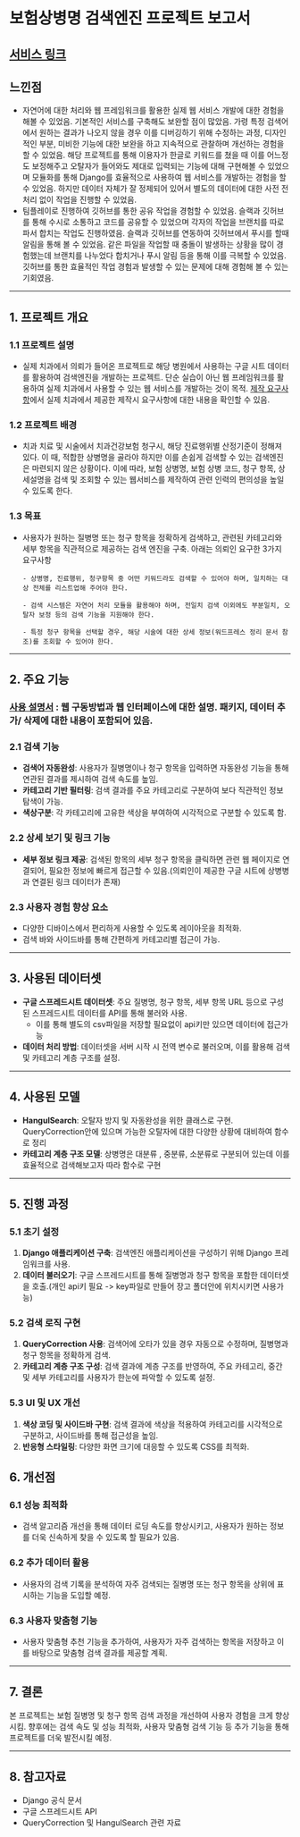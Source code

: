 # 보험상병명 검색엔진 프로젝트 보고서

## [서비스 링크](https://oasis4dent.com/)

## 느낀점

- 자연어에 대한 처리와 웹 프레임워크를 활용한 실제 웹 서비스 개발에 대한 경험을 해볼 수 있었음. 기본적인 서비스를 구축해도 보완할 점이 많았음. 가령 특정 검색어에서 원하는 결과가 나오지 않을 경우 이를 디버깅하기 위해 수정하는 과정, 디자인적인 부분, 미비한 기능에 대한 보완을 하고 지속적으로 관찰하며 개선하는 경험을 할 수 있었음. 해당 프로젝트를 통해 이용자가 한글로 키워드를 쳤을 때 이를 어느정도 보정해주고 오탈자가 들어와도 제대로 입력되는 기능에 대해 구현해볼 수 있었으며 모듈화를 통해 Django를 효율적으로 사용하여 웹 서비스를 개발하는 경험을 할 수 있었음. 하지만 데이터 자체가 잘 정제되어 있어서 별도의 데이터에 대한 사전 전처리 없이 작업을 진행할 수 있었음.
- 팀플레이로 진행하여 깃허브를 통한 공유 작업을 경험할 수 있었음. 슬랙과 깃허브를 통해 수시로 소통하고 코드를 공유할 수 있었으며 각자의 작업을 브랜치를 따로 파서 합치는 작업도 진행하였음. 슬랙과 깃허브를 연동하여 깃허브에서 푸시를 할때 알림을 통해 볼 수 있었음. 같은 파일을 작업할 때 충돌이 발생하는 상황을 많이 경험했는데 브랜치를 나누었다 합치거나 푸시 알림 등을 통해 이를 극복할 수 있었음. 깃허브를 통한 효율적인 작업 경험과 발생할 수 있는 문제에 대해 경험해 볼 수 있는 기회였음.

---

## 1. 프로젝트 개요

### 1.1 프로젝트 설명

- 실제 치과에서 의뢰가 들어온 프로젝트로 해당 병원에서 사용하는 구글 시트 데이터를 활용하여 검색엔진을 개발하는 프로젝트. 단순 실습이 아닌 웹 프레임워크를 활용하여 실제 치과에서 사용할 수 있는 웹 서비스를 개발하는 것이 목적. [제작 요구사항](./보험%20상병명%20검색%20웹서비스%20제작.docx)에서 실제 치과에서 제공한 제작시 요구사항에 대한 내용을 확인할 수 있음.

### 1.2 프로젝트 배경

- 치과 치료 및 시술에서 치과건강보험 청구시, 해당 진료행위별 산정기준이 정해져 있다. 이 때, 적합한 상병명을 골라야 하지만 이를 손쉽게 검색할 수 있는 검색엔진은 마련되지 않은 상황이다.
  이에 따라, 보험 상병명, 보험 상병 코드, 청구 항목, 상세설명을 검색 및 조회할 수 있는 웹서비스를 제작하여 관련 인력의 편의성을 높일 수 있도록 한다.

### 1.3 목표

- 사용자가 원하는 질병명 또는 청구 항목을 정확하게 검색하고, 관련된 카테고리와 세부 항목을 직관적으로 제공하는 검색 엔진을 구축. 아래는 의뢰인 요구한 3가지 요구사항

  ```
  - 상병명, 진료행위, 청구항목 중 어떤 키워드라도 검색할 수 있어야 하며, 일치하는 대상 전체를 리스트업해 주어야 한다.

  - 검색 시스템은 자연어 처리 모듈을 활용해야 하며, 전일치 검색 이외에도 부분일치, 오탈자 보정 등의 검색 기능을 지원해야 한다.

  - 특정 청구 항목을 선택할 경우, 해당 시술에 대한 상세 정보(워드프레스 정리 문서 참조)를 조회할 수 있어야 한다.
  ```

---

## 2. 주요 기능

### [사용 설명서](./Introduction.pdf) : 웹 구동방법과 웹 인터페이스에 대한 설명. 패키지, 데이터 추가/ 삭제에 대한 내용이 포함되어 있음.

### 2.1 검색 기능

- **검색어 자동완성**: 사용자가 질병명이나 청구 항목을 입력하면 자동완성 기능을 통해 연관된 결과를 제시하여 검색 속도를 높임.
- **카테고리 기반 필터링**: 검색 결과를 주요 카테고리로 구분하여 보다 직관적인 정보 탐색이 가능.
- **색상구분**: 각 카테고리에 고유한 색상을 부여하여 시각적으로 구분할 수 있도록 함.

### 2.2 상세 보기 및 링크 기능

- **세부 정보 링크 제공**: 검색된 항목의 세부 청구 항목을 클릭하면 관련 웹 페이지로 연결되어, 필요한 정보에 빠르게 접근할 수 있음.(의뢰인이 제공한 구글 시트에 상병병과 연결된 링크 데이터가 존재)

### 2.3 사용자 경험 향상 요소

- 다양한 디바이스에서 편리하게 사용할 수 있도록 레이아웃을 최적화.
- 검색 바와 사이드바를 통해 간편하게 카테고리별 접근이 가능.

---

## 3. 사용된 데이터셋

- **구글 스프레드시트 데이터셋**: 주요 질병명, 청구 항목, 세부 항목 URL 등으로 구성된 스프레드시트 데이터를 API를 통해 불러와 사용.
  - 이를 통해 별도의 csv파일을 저장할 필요없이 api키만 있으면 데이터에 접근가능
- **데이터 처리 방법**: 데이터셋을 서버 시작 시 전역 변수로 불러오며, 이를 활용해 검색 및 카테고리 계층 구조를 설정.

---

## 4. 사용된 모델

- **HangulSearch**: 오탈자 방지 및 자동완성을 위한 클래스로 구현. QueryCorrection안에 있으며 가능한 오탈자에 대한 다양한 상황에 대비하여 함수로 정리
- **카테고리 계층 구조 모델**: 상병명은 대분류 , 중분류, 소분류로 구분되어 있는데 이를 효율적으로 검색해보고자 따라 함수로 구현

---

## 5. 진행 과정

### 5.1 초기 설정

1. **Django 애플리케이션 구축**: 검색엔진 애플리케이션을 구성하기 위해 Django 프레임워크를 사용.
2. **데이터 불러오기**: 구글 스프레드시트를 통해 질병명과 청구 항목을 포함한 데이터셋을 호출.(개인 api키 필요 -> key파일로 만들어 장고 폴더안에 위치시키면 사용가능)

### 5.2 검색 로직 구현

1. **QueryCorrection 사용**: 검색어에 오타가 있을 경우 자동으로 수정하며, 질병명과 청구 항목을 정확하게 검색.
2. **카테고리 계층 구조 구성**: 검색 결과에 계층 구조를 반영하여, 주요 카테고리, 중간 및 세부 카테고리를 사용자가 한눈에 파악할 수 있도록 설정.

### 5.3 UI 및 UX 개선

1. **색상 코딩 및 사이드바 구현**: 검색 결과에 색상을 적용하여 카테고리를 시각적으로 구분하고, 사이드바를 통해 접근성을 높임.
2. **반응형 스타일링**: 다양한 화면 크기에 대응할 수 있도록 CSS를 최적화.

## 6. 개선점

### 6.1 성능 최적화

- 검색 알고리즘 개선을 통해 데이터 로딩 속도를 향상시키고, 사용자가 원하는 정보를 더욱 신속하게 찾을 수 있도록 할 필요가 있음.

### 6.2 추가 데이터 활용

- 사용자의 검색 기록을 분석하여 자주 검색되는 질병명 또는 청구 항목을 상위에 표시하는 기능을 도입할 예정.

### 6.3 사용자 맞춤형 기능

- 사용자 맞춤형 추천 기능을 추가하여, 사용자가 자주 검색하는 항목을 저장하고 이를 바탕으로 맞춤형 검색 결과를 제공할 계획.

---

## 7. 결론

본 프로젝트는 보험 질병명 및 청구 항목 검색 과정을 개선하여 사용자 경험을 크게 향상시킴. 향후에는 검색 속도 및 성능 최적화, 사용자 맞춤형 검색 기능 등 추가 기능을 통해 프로젝트를 더욱 발전시킬 예정.

---

## 8. 참고자료

- Django 공식 문서
- 구글 스프레드시트 API
- QueryCorrection 및 HangulSearch 관련 자료
